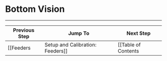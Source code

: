 # Bottom Vision

***

| Previous Step                 | Jump To                 | Next Step                                   |
| ----------------------------- | ----------------------- | ------------------------------------------- |
| [[Feeders|Setup and Calibration: Feeders]] | [[Table of Contents|Setup and Calibration]] | [[Next Steps|Setup and Calibration: Next Steps]] |